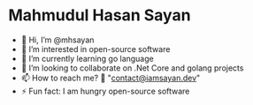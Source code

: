 # Mahmudul Hasan Sayan

- 👋 Hi, I’m @mhsayan
- 👀 I’m interested in open-source software
- 🌱 I’m currently learning go language
- 💞️ I’m looking to collaborate on .Net Core and golang projects
- 📫 How to reach me? 🤔 "contact@iamsayan.dev"
- ⚡ Fun fact: I am hungry open-source software

<!---
mhsayan/mhsayan is a ✨ special ✨ repository because its `README.md` (this file) appears on your GitHub profile.
You can click the Preview link to take a look at your changes.
--->


